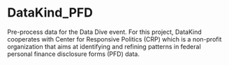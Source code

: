 # DataKind_PFD
Pre-process data for the Data Dive event. 
For this project, DataKind cooperates with Center for Responsive Politics (CRP) which is a non-profit organization that aims at identifying and refining patterns in federal personal finance disclosure forms (PFD) data.
